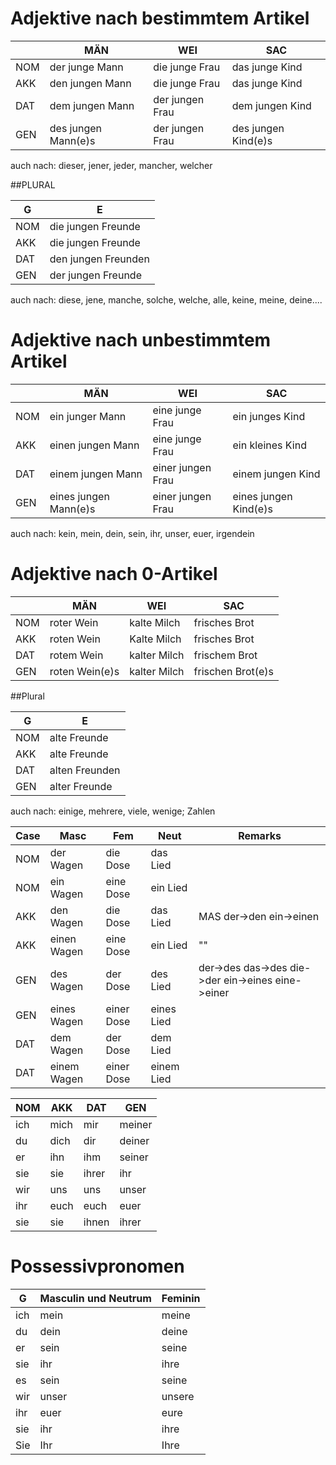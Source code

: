 # Adjektive nach bestimmtem Artikel

||MÄN  |  WEI | SAC |
|-|-|-|-|
|NOM|der junge Mann | die junge Frau| das junge Kind |
|AKK|den jungen Mann |  die junge Frau| das junge Kind |
|DAT|dem jungen Mann | der jungen Frau| dem jungen Kind |
|GEN|des jungen Mann(e)s | der jungen Frau| des jungen Kind(e)s |

auch nach: dieser, jener, jeder, mancher, welcher

##PLURAL

| G | E |
|-|-|
|NOM |die jungen Freunde|
|AKK |die jungen Freunde|
|DAT |den jungen Freunden|
|GEN |der jungen Freunde|

auch nach: diese, jene, manche, solche, welche, alle, keine, meine, deine....


# Adjektive nach unbestimmtem Artikel

||MÄN  | WEI  | SAC |
|-|-|-|-|
|NOM|ein junger Mann | eine junge Frau| ein junges Kind |
|AKK|einen jungen Mann | eine junge Frau| ein kleines Kind |
|DAT|einem jungen Mann | einer jungen Frau| einem jungen Kind |
|GEN|eines jungen Mann(e)s | einer jungen Frau| eines jungen Kind(e)s |

auch nach: kein, mein, dein, sein, ihr, unser, euer, irgendein


# Adjektive nach 0-Artikel

||MÄN  | WEI | SAC | 
|-|-|-|-|
|NOM|roter Wein| kalte Milch| frisches Brot|
|AKK|roten Wein| Kalte Milch| frisches Brot|
|DAT|rotem Wein| kalter Milch| frischem Brot|
|GEN|roten Wein(e)s| kalter Milch| frischen Brot(e)s|

##Plural

| G | E |
|-|-|
|NOM| alte Freunde|
|AKK| alte Freunde|
|DAT| alten Freunden|
|GEN| alter Freunde|


auch nach: einige, mehrere, viele, wenige; Zahlen


| Case | Masc | Fem | Neut | Remarks |
|---|---|---|---|---|
|NOM|der Wagen | die Dose| das Lied| |
|NOM|ein Wagen | eine Dose| ein Lied| |
|AKK|den Wagen | die Dose| das Lied| MAS der->den ein->einen|
|AKK|einen Wagen | eine Dose| ein Lied| "" |
|GEN|des Wagen | der Dose| des Lied| der->des das->des die->der ein->eines eine->einer|
|GEN|eines Wagen | einer Dose| eines Lied| |
|DAT|dem Wagen | der Dose| dem Lied| |
|DAT|einem Wagen | einer Dose| einem Lied| |


|NOM|AKK|DAT|GEN| 
|-|-|-|-|
|ich| mich| mir|meiner| |
|du| dich| dir|deiner| |
|er | ihn |  ihm |seiner| | 
|sie| sie| ihrer| ihr|  |
|wir| uns| uns| unser|  |
|ihr| euch| euch| euer|  |
|sie| sie | ihnen| ihrer|  |


# Possessivpronomen



| G | Masculin und Neutrum | Feminin |
|-|-|-|
|ich|mein|meine|
|du|dein|deine|
|er|sein|seine|
|sie|ihr|ihre|
|es|sein|seine|
|wir|unser|unsere|
|ihr|euer|eure|
|sie|ihr|ihre|
|Sie|Ihr|Ihre|



